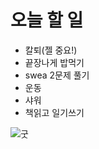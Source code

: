 # 오늘 할 일

* 칼퇴(젤 중요!)
* 끝장나게 밥먹기
*  swea 2문제 풀기
* 운동
* 샤워
* 책읽고 일기쓰기



![굿](https://pbs.twimg.com/media/FdFxDv2aEAMqRfK.jpg)



